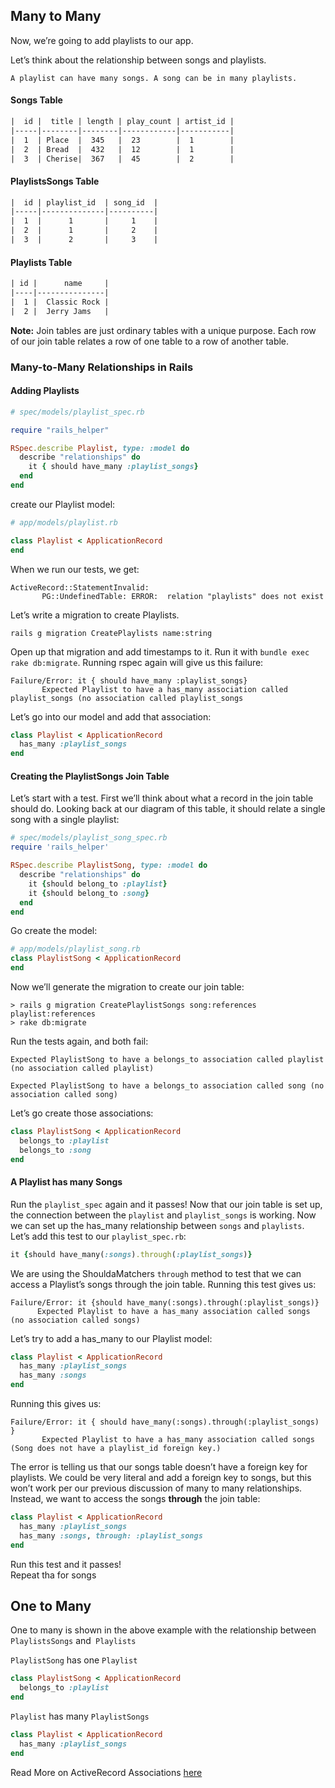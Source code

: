 ## Many to Many
Now, we’re going to add playlists to our app.

Let’s think about the relationship between songs and playlists.

``
A playlist can have many songs. A song can be in many playlists.
``
#### Songs Table
```html
|  id |  title | length | play_count | artist_id |
|-----|--------|--------|------------|-----------|
|  1  | Place  |  345   |  23        |  1        |
|  2  | Bread  |  432   |  12        |  1        |
|  3  | Cherise|  367   |  45        |  2        |
```
#### PlaylistsSongs Table
```html
|  id | playlist_id  | song_id  |
|-----|--------------|----------|
|  1  |      1       |     1    |
|  2  |      1       |     2    |
|  3  |      2       |     3    |
```

#### Playlists Table
```html
| id |      name     |
|----|---------------|
|  1 |  Classic Rock |
|  2 |  Jerry Jams   |
```
**Note:** Join tables are just ordinary tables with a unique purpose. Each row of our join table relates a row of one table to a row of another table.

### Many-to-Many Relationships in Rails
#### Adding Playlists
```ruby
# spec/models/playlist_spec.rb

require "rails_helper"

RSpec.describe Playlist, type: :model do
  describe "relationships" do
    it { should have_many :playlist_songs}
  end
end
```
create our Playlist model:
```ruby
# app/models/playlist.rb

class Playlist < ApplicationRecord
end
```
When we run our tests, we get:
```shell
ActiveRecord::StatementInvalid:
       PG::UndefinedTable: ERROR:  relation "playlists" does not exist
```
Let’s write a migration to create Playlists.

```shell
rails g migration CreatePlaylists name:string
```
Open up that migration and add timestamps to it. Run it with `bundle exec rake db:migrate`.
Running rspec again will give us this failure:
```shell
Failure/Error: it { should have_many :playlist_songs}
       Expected Playlist to have a has_many association called playlist_songs (no association called playlist_songs
```
Let’s go into our model and add that association:
```ruby
class Playlist < ApplicationRecord
  has_many :playlist_songs
end
```
#### Creating the PlaylistSongs Join Table
Let’s start with a test. First we’ll think about what a record in the join table should do. Looking back at our diagram of this table, it should relate a single song with a single playlist:
```ruby
# spec/models/playlist_song_spec.rb
require 'rails_helper'

RSpec.describe PlaylistSong, type: :model do
  describe "relationships" do
    it {should belong_to :playlist}
    it {should belong_to :song}
  end
end
```
Go create the model:
```ruby
# app/models/playlist_song.rb
class PlaylistSong < ApplicationRecord
end
```
Now we’ll generate the migration to create our join table:
```shell
> rails g migration CreatePlaylistSongs song:references playlist:references
> rake db:migrate
```
Run the tests again, and both fail:

```shell
Expected PlaylistSong to have a belongs_to association called playlist (no association called playlist)

Expected PlaylistSong to have a belongs_to association called song (no association called song)
```
Let’s go create those associations:
````ruby
class PlaylistSong < ApplicationRecord
  belongs_to :playlist
  belongs_to :song
end
````
#### A Playlist has many Songs

Run the `playlist_spec` again and it passes! Now that our join table is set up, the connection between the `playlist` and `playlist_songs` is working. Now we can set up the has_many relationship between `songs` and `playlists`. Let’s add this test to our `playlist_spec.rb`:
```ruby
it {should have_many(:songs).through(:playlist_songs)}
```
We are using the ShouldaMatchers `through` method to test that we can access a Playlist’s songs through the join table.
Running this test gives us:
```shell
Failure/Error: it {should have_many(:songs).through(:playlist_songs)}
      Expected Playlist to have a has_many association called songs (no association called songs)
```

Let’s try to add a has_many to our Playlist model:

```ruby
class Playlist < ApplicationRecord
  has_many :playlist_songs
  has_many :songs
end
```
Running this gives us:
```shell
Failure/Error: it { should have_many(:songs).through(:playlist_songs) }
       Expected Playlist to have a has_many association called songs (Song does not have a playlist_id foreign key.)
```
The error is telling us that our songs table doesn’t have a foreign key for playlists. We could be very literal and add a foreign key to songs, but this won’t work per our previous discussion of many to many relationships. Instead, we want to access the songs **through** the join table:

```ruby
class Playlist < ApplicationRecord
  has_many :playlist_songs
  has_many :songs, through: :playlist_songs
end
```
Run this test and it passes!   
Repeat tha for songs

## One to Many
One to many is shown in the above example with the relationship between `PlaylistsSongs` and` Playlists`

`PlaylistSong` has one `Playlist`
````ruby
class PlaylistSong < ApplicationRecord
  belongs_to :playlist
end
````
`Playlist` has many `PlaylistSongs`
```ruby
class Playlist < ApplicationRecord
  has_many :playlist_songs
end
```
Read More on ActiveRecord Associations [here](https://guides.rubyonrails.org/association_basics.html)